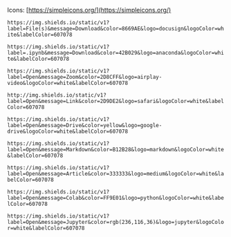 
Icons: [https://simpleicons.org/](https://simpleicons.org/)

`https://img.shields.io/static/v1?label=File(s)&message=Download&color=8669AE&logo=docusign&logoColor=white&labelColor=607078`

`https://img.shields.io/static/v1?label=.ipynb&message=Download&color=42B029&logo=anaconda&logoColor=white&labelColor=607078`

`https://img.shields.io/static/v1?label=Open&message=Zoom&color=2D8CFF&logo=airplay-video&logoColor=white&labelColor=607078`

`http://img.shields.io/static/v1?label=Open&message=Link&color=2D9DE2&logo=safari&logoColor=white&labelColor=607078`

`https://img.shields.io/static/v1?label=Open&message=Drive&color=yellow&logo=google-drive&logoColor=white&labelColor=607078`

`https://img.shields.io/static/v1?label=Open&message=Markdown&color=B12B28&logo=markdown&logoColor=white&labelColor=607078`

`https://img.shields.io/static/v1?label=Open&message=Article&color=333333&logo=medium&logoColor=white&labelColor=607078`

`https://img.shields.io/static/v1?label=Open&message=Colab&color=FF9E01&logo=python&logoColor=white&labelColor=607078`

`https://img.shields.io/static/v1?label=Open&message=Jupyter&color=rgb(236,116,36)&logo=jupyter&logoColor=white&labelColor=607078`
